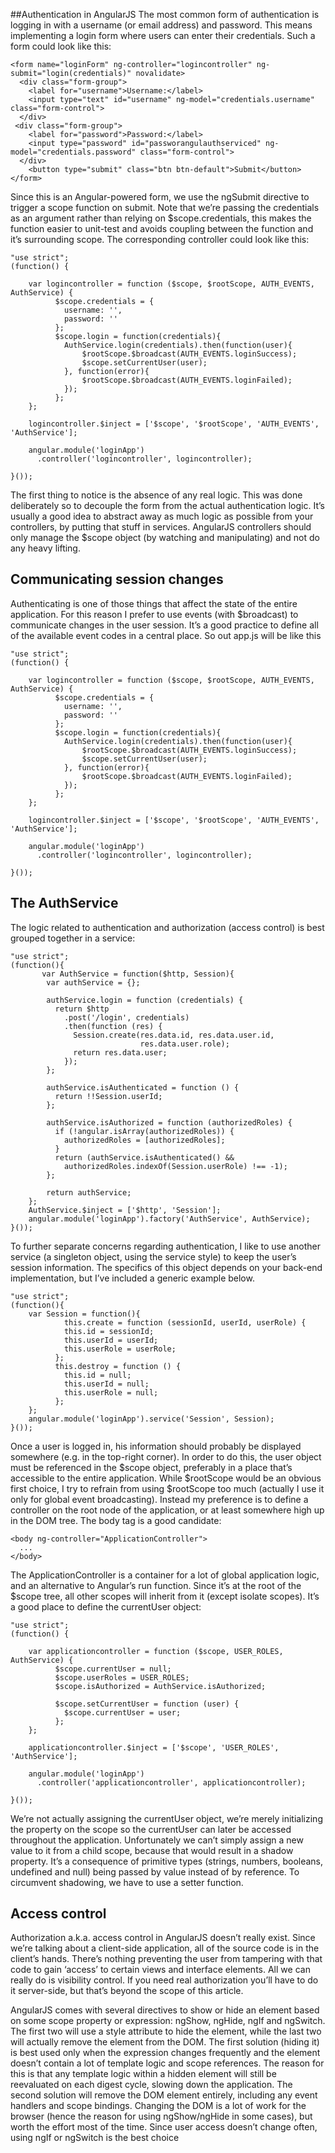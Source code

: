 ##Authentication in AngularJS
The most common form of authentication is logging in with a username (or email address) and password. This means implementing a login form where users can enter their credentials. Such a form could look like this:

```
<form name="loginForm" ng-controller="logincontroller" ng-submit="login(credentials)" novalidate>
  <div class="form-group">
    <label for="username">Username:</label>
    <input type="text" id="username" ng-model="credentials.username" class="form-control">
  </div>
 <div class="form-group">      
    <label for="password">Password:</label>
    <input type="password" id="passworangulauthserviced" ng-model="credentials.password" class="form-control">
  </div>
    <button type="submit" class="btn btn-default">Submit</button>
</form>
```

Since this is an Angular-powered form, we use the ngSubmit directive to trigger a scope function on submit. Note that we’re passing the credentials as an argument rather than relying on $scope.credentials, this makes the function easier to unit-test and avoids coupling between the function and it’s surrounding scope. The corresponding controller could look like this:

```
"use strict";
(function() {
    
    var logincontroller = function ($scope, $rootScope, AUTH_EVENTS, AuthService) {
		  $scope.credentials = {
		    username: '',
		    password: ''
		  };
		  $scope.login = function(credentials){
		  	AuthService.login(credentials).then(function(user){
		  		$rootScope.$broadcast(AUTH_EVENTS.loginSuccess);
		  		$scope.setCurrentUser(user);
		  	}, function(error){
	  		 	$rootScope.$broadcast(AUTH_EVENTS.loginFailed);
		  	});
		  };
    };
    
    logincontroller.$inject = ['$scope', '$rootScope', 'AUTH_EVENTS', 'AuthService'];

    angular.module('loginApp')
      .controller('logincontroller', logincontroller);
    
}());
```

The first thing to notice is the absence of any real logic. This was done deliberately so to decouple the form from the actual authentication logic. It’s usually a good idea to abstract away as much logic as possible from your controllers, by putting that stuff in services. AngularJS controllers should only manage the $scope object (by watching and manipulating) and not do any heavy lifting.

## Communicating session changes
Authenticating is one of those things that affect the state of the entire application. For this reason I prefer to use events (with $broadcast) to communicate changes in the user session. It’s a good practice to define all of the available event codes in a central place.
So out app.js will be like this
```
"use strict";
(function() {
    
    var logincontroller = function ($scope, $rootScope, AUTH_EVENTS, AuthService) {
		  $scope.credentials = {
		    username: '',
		    password: ''
		  };
		  $scope.login = function(credentials){
		  	AuthService.login(credentials).then(function(user){
		  		$rootScope.$broadcast(AUTH_EVENTS.loginSuccess);
		  		$scope.setCurrentUser(user);
		  	}, function(error){
	  		 	$rootScope.$broadcast(AUTH_EVENTS.loginFailed);
		  	});
		  };
    };
    
    logincontroller.$inject = ['$scope', '$rootScope', 'AUTH_EVENTS', 'AuthService'];

    angular.module('loginApp')
      .controller('logincontroller', logincontroller);
    
}());
```
## The AuthService
The logic related to authentication and authorization (access control) is best grouped together in a service:
```
"use strict";
(function(){
       var AuthService = function($http, Session){
        var authService = {};
       
        authService.login = function (credentials) {
          return $http
            .post('/login', credentials)
            .then(function (res) {
              Session.create(res.data.id, res.data.user.id,
                             res.data.user.role);
              return res.data.user;
            });
        };
       
        authService.isAuthenticated = function () {
          return !!Session.userId;
        };
       
        authService.isAuthorized = function (authorizedRoles) {
          if (!angular.isArray(authorizedRoles)) {
            authorizedRoles = [authorizedRoles];
          }
          return (authService.isAuthenticated() &&
            authorizedRoles.indexOf(Session.userRole) !== -1);
        };
       
        return authService;
    };
    AuthService.$inject = ['$http', 'Session'];
    angular.module('loginApp').factory('AuthService', AuthService);
}());
```
To further separate concerns regarding authentication, I like to use another service (a singleton object, using the service style) to keep the user’s session information. The specifics of this object depends on your back-end implementation, but I’ve included a generic example below.
```
"use strict";
(function(){
    var Session = function(){
            this.create = function (sessionId, userId, userRole) {
            this.id = sessionId;
            this.userId = userId;
            this.userRole = userRole;
          };
          this.destroy = function () {
            this.id = null;
            this.userId = null;
            this.userRole = null;
          };
    };
    angular.module('loginApp').service('Session', Session);
}());
```
Once a user is logged in, his information should probably be displayed somewhere (e.g. in the top-right corner). In order to do this, the user object must be referenced in the $scope object, preferably in a place that’s accessible to the entire application. While $rootScope would be an obvious first choice, I try to refrain from using $rootScope too much (actually I use it only for global event broadcasting). Instead my preference is to define a controller on the root node of the application, or at least somewhere high up in the DOM tree. The body tag is a good candidate:
```
<body ng-controller="ApplicationController">
  ...
</body>
```
The ApplicationController is a container for a lot of global application logic, and an alternative to Angular’s run function. Since it’s at the root of the $scope tree, all other scopes will inherit from it (except isolate scopes). It’s a good place to define the currentUser object:
```
"use strict";
(function() {
    
    var applicationcontroller = function ($scope, USER_ROLES, AuthService) {
		  $scope.currentUser = null;
		  $scope.userRoles = USER_ROLES;
		  $scope.isAuthorized = AuthService.isAuthorized;
		 
		  $scope.setCurrentUser = function (user) {
		    $scope.currentUser = user;
		  };
    };
    
    applicationcontroller.$inject = ['$scope', 'USER_ROLES', 'AuthService'];

    angular.module('loginApp')
      .controller('applicationcontroller', applicationcontroller);
    
}());
```
We’re not actually assigning the currentUser object, we’re merely initializing the property on the scope so the currentUser can later be accessed throughout the application. Unfortunately we can’t simply assign a new value to it from a child scope, because that would result in a shadow property. It’s a consequence of primitive types (strings, numbers, booleans, undefined and null) being passed by value instead of by reference. To circumvent shadowing, we have to use a setter function.

## Access control
Authorization a.k.a. access control in AngularJS doesn’t really exist. Since we’re talking about a client-side application, all of the source code is in the client’s hands. There’s nothing preventing the user from tampering with that code to gain ‘access’ to certain views and interface elements. All we can really do is visibility control. If you need real authorization you’ll have to do it server-side, but that’s beyond the scope of this article.

AngularJS comes with several directives to show or hide an element based on some scope property or expression: ngShow, ngHide, ngIf and ngSwitch. The first two will use a style attribute to hide the element, while the last two will actually remove the element from the DOM.
The first solution (hiding it) is best used only when the expression changes frequently and the element doesn’t contain a lot of template logic and scope references. The reason for this is that any template logic within a hidden element will still be reevaluated on each digest cycle, slowing down the application. The second solution will remove the DOM element entirely, including any event handlers and scope bindings. Changing the DOM is a lot of work for the browser (hence the reason for using ngShow/ngHide in some cases), but worth the effort most of the time. Since user access doesn’t change often, using ngIf or ngSwitch is the best choice
